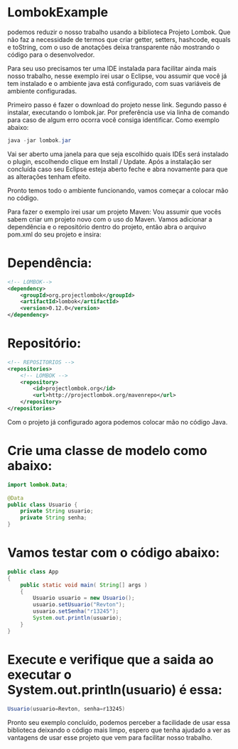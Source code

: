 # LombokExample

podemos reduzir o nosso trabalho usando a biblioteca Projeto Lombok. Que não faz a necessidade de termos que criar getter, setters, hashcode, equals e toString, com o uso de anotações deixa transparente não mostrando o código para o desenvolvedor.

Para seu uso precisamos ter uma IDE instalada para facilitar ainda mais nosso trabalho, nesse exemplo irei usar o Eclipse, vou assumir que você já tem instalado e o ambiente java está configurado, com suas variáveis de ambiente configuradas.

Primeiro passo é fazer o download do projeto nesse link.
Segundo passo é instalar, executando o lombok.jar. Por preferência use via linha de comando para caso de algum erro ocorra você consiga identificar. Como exemplo abaixo:

```java
java -jar lombok.jar

```
Vai ser aberto uma janela para que seja escolhido quais IDEs será instalado o plugin, escolhendo clique em Install / Update.
Após a instalação ser concluída caso seu Eclipse esteja aberto feche e abra novamente para que as alterações tenham efeito.

Pronto temos todo o ambiente funcionando, vamos começar a colocar mão no código.

Para fazer o exemplo irei usar um projeto Maven:
Vou assumir que vocês sabem criar um projeto novo com o uso do Maven.
Vamos adicionar a dependência e o repositório dentro do projeto, então abra o arquivo pom.xml do seu projeto e insira:

# Dependência:

```xml
<!-- LOMBOK-->
<dependency>
    <groupId>org.projectlombok</groupId>
    <artifactId>lombok</artifactId>
    <version>0.12.0</version>
</dependency>

```
# Repositório:

```xml
<!-- REPOSITORIOS -->
<repositories>
    <!-- LOMBOK -->
    <repository>
        <id>projectlombok.org</id>
        <url>http://projectlombok.org/mavenrepo</url>
    </repository>
</repositories>

```
Com o projeto já configurado agora podemos colocar mão no código Java.

# Crie uma classe de modelo como abaixo:

```java
import lombok.Data;
 
@Data
public class Usuario {
    private String usuario;
    private String senha;
}

```
# Vamos testar com o código abaixo:

```java
public class App 
{
    public static void main( String[] args )
    {
        Usuario usuario = new Usuario();
        usuario.setUsuario("Revton");
        usuario.setSenha("r13245");
        System.out.println(usuario);
    }
}

```
# Execute e verifique que a saida ao executar o System.out.println(usuario) é essa:

```java
Usuario(usuario=Revton, senha=r13245)

```
Pronto seu exemplo concluído, podemos perceber a facilidade de usar essa biblioteca deixando o código mais limpo, espero que tenha ajudado a ver as vantagens de usar esse projeto que vem para facilitar nosso trabalho.
